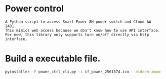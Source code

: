 # Power control
    A Python script to access Smart Power 8H power switch and Cloud AW-2401.
    This mimics web access because we don't know how to use API interface.
    For now, this library only supports turn on/off directly via http interface.

# Build a executable file.
``` bash
pyinstaller -F power_ctrl_cli.py -i if_power_2561374.ico --hidden-import=bs4
```
